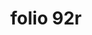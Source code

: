 ---
layout: edition
title: folio 92r
manuscript: Turin, Biblioteca Nazionale, MS N.III.19
sigla: T
iip: t092r.tif
milestone: 183
---